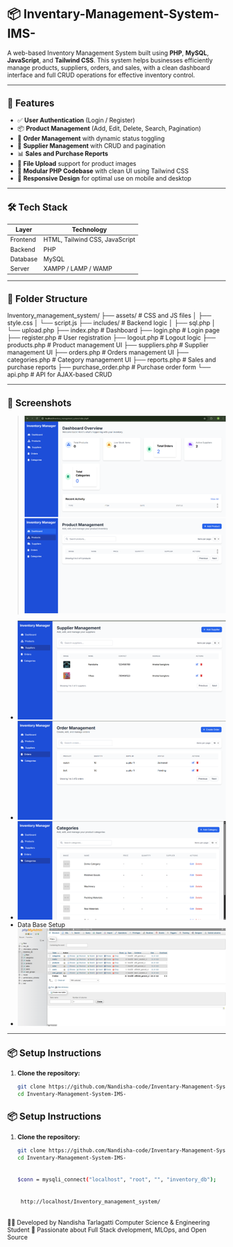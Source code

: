 # 📦 Inventary-Management-System-IMS-

A web-based Inventory Management System built using **PHP**, **MySQL**, **JavaScript**, and **Tailwind CSS**. This system helps businesses efficiently manage products, suppliers, orders, and sales, with a clean dashboard interface and full CRUD operations for effective inventory control.

---

## 🚀 Features

- ✅ **User Authentication** (Login / Register)
- 📦 **Product Management** (Add, Edit, Delete, Search, Pagination)
- 🧾 **Order Management** with dynamic status toggling
- 🚚 **Supplier Management** with CRUD and pagination
- 📊 **Sales and Purchase Reports**
- 📁 **File Upload** support for product images
- 🧩 **Modular PHP Codebase** with clean UI using Tailwind CSS
- 📱 **Responsive Design** for optimal use on mobile and desktop

---

## 🛠️ Tech Stack

| Layer        | Technology                 |
|--------------|-----------------------------|
| Frontend     | HTML, Tailwind CSS, JavaScript |
| Backend      | PHP                          |
| Database     | MySQL                        |
| Server       | XAMPP / LAMP / WAMP          |

---

## 📁 Folder Structure

Inventory_management_system/ ├── assets/ # CSS and JS files │ ├── style.css │ └── script.js ├── includes/ # Backend logic │ ├── sql.php │ └── upload.php ├── index.php # Dashboard ├── login.php # Login page ├── register.php # User registration ├── logout.php # Logout logic ├── products.php # Product management UI ├── suppliers.php # Supplier management UI ├── orders.php # Orders management UI ├── categories.php # Category management UI ├── reports.php # Sales and purchase reports ├── purchase_order.php # Purchase order form └── api.php # API for AJAX-based CRUD


---

## 📸 Screenshots

> ![alt text](image.png)  
> ![alt text](image-1.png)
- ![alt text](image-2.png)
- ![alt text](image-3.png)
- ![alt text](image-4.png)
- Data Base Setup
- ![alt text](image-5.png)

---

## 📦 Setup Instructions

1. **Clone the repository:**
   ```bash
   git clone https://github.com/Nandisha-code/Inventary-Management-System-IMS-.git
   cd Inventary-Management-System-IMS-


## 📦 Setup Instructions

1. **Clone the repository:**
   ```bash
   git clone https://github.com/Nandisha-code/Inventary-Management-System-IMS-.git
   cd Inventary-Management-System-IMS-


   $conn = mysqli_connect("localhost", "root", "", "inventory_db");


    http://localhost/Inventory_management_system/
    


👩‍💻 Developed by
Nandisha Tarlagatti
Computer Science & Engineering Student
🚀 Passionate about Full Stack dvelopment, MLOps, and Open Source